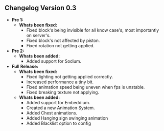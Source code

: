 ## Changelog Version 0.3
* **Pre 1:**
  * **Whats been fixed:**
    * Fixed block's being invisible for all know case's, most importantly on server's.
	* Fixed block's not affected by piston.
	* Fixed rotation not getting applied.
* **Pre 2:**
  * **Whats been added:**
    * Added support for Sodium.
* **Full Release:**
  * **Whats been fixed:**
    * Fixed lighting not getting applied correctly.
    * Increased performance a tiny bit.
    * Fixed animation speed being uneven when fps is unstable.
    * Fixed breaking texture not applying.
  * **Whats been added:**
	  * Added support for Embeddium.
      * Created a new Animation System.
      * Added Chest animations.
      * Added Hanging sign swinging animation
      * Added Blacklist option to config